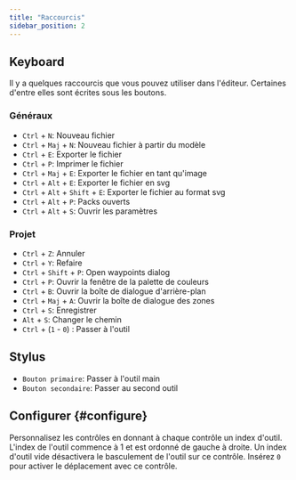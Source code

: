 ```yaml
---
title: "Raccourcis"
sidebar_position: 2
---
```



## Keyboard

Il y a quelques raccourcis que vous pouvez utiliser dans l'éditeur. Certaines d'entre elles sont écrites sous les boutons.

### Généraux

* `Ctrl` + `N`: Nouveau fichier
* `Ctrl` + `Maj` + `N`: Nouveau fichier à partir du modèle
* `Ctrl` + `E`: Exporter le fichier
* `Ctrl` + `P`: Imprimer le fichier
* `Ctrl` + `Maj` + `E`: Exporter le fichier en tant qu'image
* `Ctrl` + `Alt` + `E`: Exporter le fichier en svg
* `Ctrl` + `Alt` + `Shift` + `E`: Exporter le fichier au format svg
* `Ctrl` + `Alt` + `P`: Packs ouverts
* `Ctrl` + `Alt` + `S`: Ouvrir les paramètres

### Projet

* `Ctrl` + `Z`: Annuler
* `Ctrl` + `Y`: Refaire
* `Ctrl` + `Shift` + `P`: Open waypoints dialog
* `Ctrl` + `P`: Ouvrir la fenêtre de la palette de couleurs
* `Ctrl` + `B`: Ouvrir la boîte de dialogue d'arrière-plan
* `Ctrl` + `Maj` + `A`: Ouvrir la boîte de dialogue des zones
* `Ctrl` + `S`: Enregistrer
* `Alt` + `S`: Changer le chemin
* `Ctrl` + (`1` - `0`) : Passer à l'outil

## Stylus

* `Bouton primaire`: Passer à l'outil main
* `Bouton secondaire`: Passer au second outil

## Configurer {#configure}

Personnalisez les contrôles en donnant à chaque contrôle un index d'outil. L'index de l'outil commence à 1 et est ordonné de gauche à droite. Un index d'outil vide désactivera le basculement de l'outil sur ce contrôle. Insérez `0` pour activer le déplacement avec ce contrôle.
